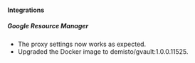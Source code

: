 
#### Integrations
##### Google Resource Manager
- The proxy settings now works as expected.
- Upgraded the Docker image to demisto/gvault:1.0.0.11525.
